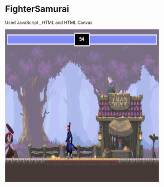 # FighterSamurai
Used JavaScript , HTML and HTML Canvas

<img src="sc1.png" alt="Screeshot 1" width="800" height="500">
